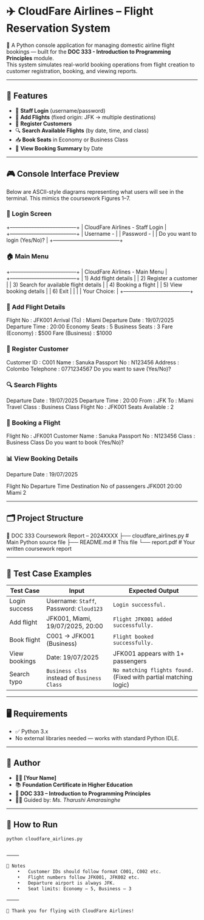 # ✈️ CloudFare Airlines – Flight Reservation System

📘 A Python console application for managing domestic airline flight bookings — built for the **DOC 333 - Introduction to Programming Principles** module.  
This system simulates real-world booking operations from flight creation to customer registration, booking, and viewing reports.

---

## 🧰 Features

- 🔐 **Staff Login** (username/password)
- 🛫 **Add Flights** (fixed origin: JFK → multiple destinations)
- 🧑 **Register Customers**
- 🔍 **Search Available Flights** (by date, time, and class)
- 📥 **Book Seats** in Economy or Business Class
- 📄 **View Booking Summary** by Date

---

## 🎮 Console Interface Preview

Below are ASCII-style diagrams representing what users will see in the terminal. This mimics the coursework Figures 1–7.

### 🔐 Login Screen

+–––––––––––––––––––––––––+
|         CloudFare Airlines - Staff Login         |
+–––––––––––––––––––––––––+
| Username -                                       |
| Password -                                       |
| Do you want to login (Yes/No)?                  |
+–––––––––––––––––––––––––+

### 🏠 Main Menu

+–––––––––––––––––––––––––+
|           CloudFare Airlines - Main Menu         |
+–––––––––––––––––––––––––+
| 1) Add flight details                            |
| 2) Register a customer                           |
| 3) Search for available flight details           |
| 4) Booking a flight                              |
| 5) View booking details                          |
| 6) Exit                                          |
|                                                  |
| Your Choice:                                     |
+–––––––––––––––––––––––––+

### 🛫 Add Flight Details

Flight No       : JFK001
Arrival (To)    : Miami
Departure Date  : 19/07/2025
Departure Time  : 20:00
Economy Seats   : 5
Business Seats  : 3
Fare (Economy)  : $500
Fare (Business) : $1000

### 👤 Register Customer

Customer ID     : C001
Name            : Sanuka
Passport No     : N123456
Address         : Colombo
Telephone       : 0771234567
Do you want to save (Yes/No)?

### 🔍 Search Flights

Departure Date  : 19/07/2025
Departure Time  : 20:00
From            : JFK
To              : Miami
Travel Class    : Business Class
Flight No       : JFK001
Seats Available : 2

### 🧾 Booking a Flight

Flight No       : JFK001
Customer Name   : Sanuka
Passport No     : N123456
Class           : Business Class
Do you want to book (Yes/No)?

### 📊 View Booking Details

Departure Date  : 19/07/2025

Flight No   Departure Time  Destination     No of passengers
JFK001      20:00            Miami          2

---

## 🗂️ Project Structure

📁 DOC 333 Coursework Report – 2024XXXX
├── cloudfare_airlines.py     # Main Python source file
├── README.md                 # This file
└── report.pdf                # Your written coursework report

---

## 🧪 Test Case Examples

| Test Case | Input | Expected Output |
|-----------|-------|-----------------|
| Login success | Username: `Staff`, Password: `Cloud123` | `Login successful.` |
| Add flight | JFK001, Miami, 19/07/2025, 20:00 | `Flight JFK001 added successfully.` |
| Book flight | C001 → JFK001 (Business) | `Flight booked successfully.` |
| View bookings | Date: 19/07/2025 | JFK001 appears with 1+ passengers |
| Search typo | `Business clss` instead of `Business Class` | `No matching flights found.` (Fixed with partial matching logic) |

---

## 🖥️ Requirements

- ✅ Python 3.x
- No external libraries needed — works with standard Python IDLE.

---

## 🙋 Author

- 👨‍🎓 **[Your Name]**
- 📚 **Foundation Certificate in Higher Education**
- 📘 **DOC 333 – Introduction to Programming Principles**
- 🧑‍🏫 Guided by: *Ms. Tharushi Amarasinghe*

---

## 🏁 How to Run

```bash
python cloudfare_airlines.py


⸻

📌 Notes
	•	Customer IDs should follow format C001, C002 etc.
	•	Flight numbers follow JFK001, JFK002 etc.
	•	Departure airport is always JFK.
	•	Seat limits: Economy – 5, Business – 3

⸻

🛫 Thank you for flying with CloudFare Airlines!
